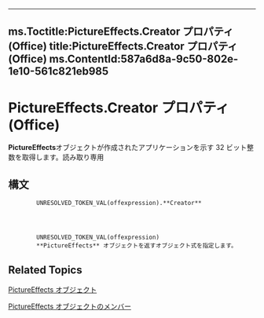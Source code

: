 

---
ms.Toctitle:PictureEffects.Creator プロパティ (Office)
title:PictureEffects.Creator プロパティ (Office)
ms.ContentId:587a6d8a-9c50-802e-1e10-561c821eb985
---
# PictureEffects.Creator プロパティ (Office)




**PictureEffects**オブジェクトが作成されたアプリケーションを示す 32 ビット整数を取得します。読み取り専用

## 構文

            UNRESOLVED_TOKEN_VAL(offexpression).**Creator**




            UNRESOLVED_TOKEN_VAL(offexpression)
            **PictureEffects** オブジェクトを返すオブジェクト式を指定します。



## Related Topics

[PictureEffects オブジェクト](bc0e1cfd-7328-360d-872e-c71ae93162ed.md)

[PictureEffects オブジェクトのメンバー](fe7a9f46-f5fa-8ab9-5fb6-c88d283e4663.md)




